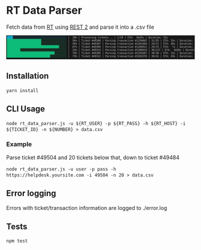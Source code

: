 # RT Data Parser

Fetch data from [RT](https://github.com/bestpractical/rt) using [REST 2](https://docs.bestpractical.com/rt/5.0.5/RT/REST2.html) and parse it into a .csv file

![demo](https://github.com/PTFS-Europe/rt-data-parser/blob/master/tickets.jpg?raw=true)

## Installation
```
yarn install
```

## CLI Usage
```
node rt_data_parser.js -u ${RT_USER} -p ${RT_PASS} -h ${RT_HOST} -i ${TICKET_ID} -n ${NUMBER} > data.csv
```

### Example
Parse ticket #49504 and 20 tickets below that, down to ticket #49484
```
node rt_data_parser.js -u user -p pass -h https://helpdesk.yoursite.com -i 49504 -n 20 > data.csv
```

## Error logging
Errors with ticket/transaction information are logged to ./error.log

## Tests
```
npm test
```